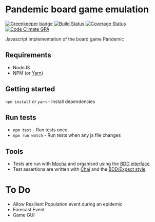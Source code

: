 # Pandemic board game emulation

[![Greenkeeper badge](https://badges.greenkeeper.io/webdevian/pandemic.svg)](https://greenkeeper.io/)
[![Build Status](https://travis-ci.org/webdevian/pandemic.svg?branch=master)](https://travis-ci.org/webdevian/pandemic) [![Coverage Status](https://coveralls.io/repos/github/webdevian/pandemic/badge.svg?branch=master)](https://coveralls.io/github/webdevian/pandemic?branch=master) [![Code Climate GPA](https://codeclimate.com/github/webdevian/pandemic/badges/gpa.svg)](https://codeclimate.com/github/webdevian/pandemic)

Javascript implementation of the board game Pandemic

## Requirements

- NodeJS
- NPM (or [Yarn](https://yarnpkg.com/en/))

## Getting started

`npm install` or `yarn` - Install dependencies

## Run tests

- `npm test` - Run tests once
- `npm run watch` - Run tests when any js file changes

## Tools

- Tests are run with [Mocha](https://mochajs.org) and organised using the [BDD interface](https://mochajs.org/#bdd)
- Test assertions are written with [Chai](http://chaijs.com/) and the [BDD/Expect style](http://chaijs.com/api/bdd/)

# To Do

- Allow Resilient Population event during an epidemic
- Forecast Event
- Game GUI
